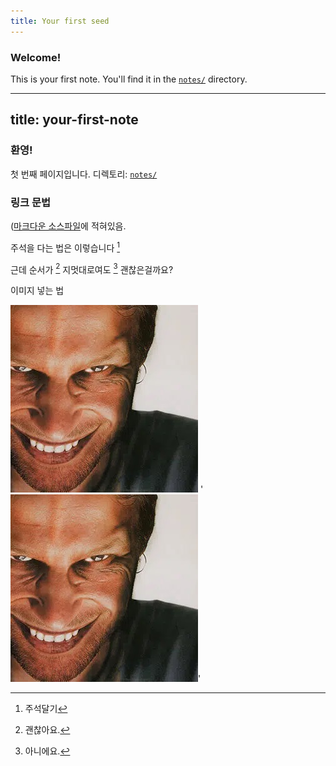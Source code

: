 ```yaml
---
title: Your first seed
---
```


### Welcome!

This is your first note. You'll find it in the [`notes/`](https://github.com/maximevaillancourt/digital-garden-jekyll-template/tree/master/_notes) directory. 



----
title: your-first-note
---

### 환영!

첫 번째 페이지입니다.
디렉토리: [`notes/`](https://github.com/maximevaillancourt/digital-garden-jekyll-template/tree/master/_notes)

### 링크 문법

([마크다운 소스파일](https://github.com/maximevaillancourt/digital-garden-jekyll-template/blob/master/_notes/your-first-note.md#link-syntax)에 적혀있음.

주석을 다는 법은 이렇습니다 [^1]
[^1]: 주석달기

근데 순서가 [^3] 지멋대로여도 [^2] 괜찮은걸까요?
[^2]: 아니에요.
[^3]: 괜찮아요.

이미지 넣는 법

<img src="/assets/image.jpg"/>
'<img src="/assets/image.jpg"/>'